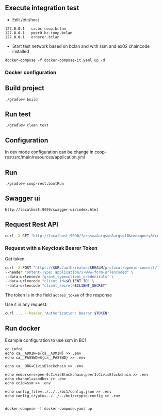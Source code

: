 
## Execute integration test
 * Edit /etc/host

```
127.0.0.1	ca.bc-coop.bclan
127.0.0.1	peer0.bc-coop.bclan
127.0.0.1	orderer.bclan
```

 * Start test network based on bclan and with ssm and ex02 chaincode installed
```
docker-compose -f docker-compose-it.yaml up -d
```

### Docker configuration


## Build project

```
./gradlew build
```

## Run test

```
./gradlew clean test
```

## Configuration

In dev mode configuration can be change in coop-rest/src/main/resources/application.yml

## Run

```
./gradlew coop-rest:bootRun
```

## Swagger ui

```
http://localhost:9090/swagger-ui/index.html
```

## Request Rest API

```bash
curl -X GET "http://localhost:9090/?args=a&args=b&args=10&cmd=query&fcn=invoke" -H "accept: application/json"
```

### Request with a Keycloak Bearer Token

Get token:
```bash
curl -X POST "https://$URL/auth/realms/$REALM/protocol/openid-connect/token" \ 
--header "ontent-Type: application/x-www-form-urlencoded" \
--data-urlencode "grant_type=client_credentials" \
--data-urlencode "client_id=$CLIENT_ID" \
--data-urlencode "client_secret=$CLIENT_SECRET"
```
The token is in the field `access_token` of the response

Use it in any request:
```bash
curl ... --header "Authorization: Bearer $TOKEN"
```

## Run docker

Example configuration to use ssm in BC1
```
cd infra
echo ca__ADMIN=${ca__ADMIN} >> .env
echo ca__PASSWD=${ca__PASSWD} >> .env

echo ca__ORG=CivisBlockchain >> .env

echo endorsers=peer0:CivisBlockchain,peer1:CivisBlockchain >> .env
echo channel=sandbox >> .env
echo ccid=ssm >> .env

echo config_file=../../../bc1/config.json >> .env
echo config_crypto=../../../bc1/crypto-config >> .env


docker-compose -f docker-compose.yaml up
```
